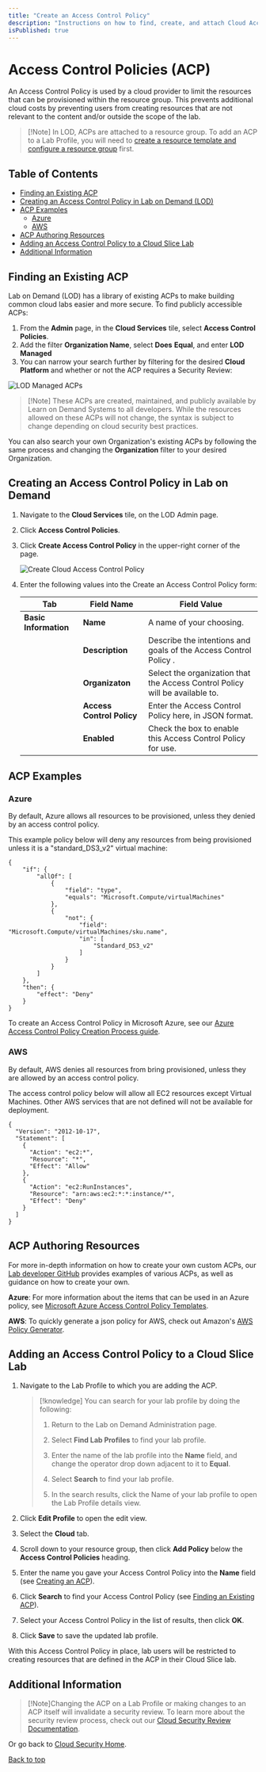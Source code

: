 ```yaml
---
title: "Create an Access Control Policy"
description: "Instructions on how to find, create, and attach Cloud Access Control Policies to a Lab Profile."
isPublished: true
---
```


# Access Control Policies (ACP)

An Access Control Policy is used by a cloud provider to limit the resources that can be provisioned within the resource group. This prevents additional cloud costs by preventing users from creating resources that are not relevant to the content and/or outside the scope of the lab.

>[!Note] In LOD, ACPs are attached to a resource group. To add an ACP to a Lab Profile, you will need to [create a resource template and configure a resource group](./create-a-resource-template-and-configure-it-into-a-resource-group.md) first. 

## Table of Contents
- [Finding an Existing ACP](#finding-an-existing-acp)
- [Creating an Access Control Policy in Lab on Demand (LOD)](#creating-an-access-control-policy-in-lab-on-demand)
- [ACP Examples](#acp-examples)
    - [Azure](#azure)
    - [AWS](#aws)
- [ACP Authoring Resources](#acp-authoring-resources)
- [Adding an Access Control Policy to a Cloud Slice Lab](#adding-an-access-control-policy-to-a-cloud-slice-lab)
- [Additional Information](#additional-information)

## Finding an Existing ACP

Lab on Demand (LOD) has a library of existing ACPs to make building common cloud labs easier and more secure. To find publicly accessible ACPs:

1. From the **Admin** page, in the **Cloud Services** tile, select **Access Control Policies**.
2. Add the filter **Organization Name**, select **Does** **Equal**, and enter **LOD Managed**
3. You can narrow your search further by filtering for the desired **Cloud Platform** and whether or not the ACP requires a Security Review:

![LOD Managed ACPs](./images/find-acp-lodmanaged.png)

> [!Note] These ACPs are created, maintained, and publicly available by Learn on Demand Systems to all developers. While the resources allowed on these ACPs will not change, the syntax is subject to change depending on cloud security best practices.

You can also search your own Organization's existing ACPs by following the same process and changing the **Organization** filter to your desired Organization. 

## Creating an Access Control Policy in Lab on Demand 

1. Navigate to the **Cloud Services** tile, on the LOD Admin page.

1. Click **Access Control Policies**.

1. Click **Create Access Control Policy** in the upper-right corner of the page. 

   ![Create Cloud Access Control Policy ](./images/find-access-control-policy.png)

1. Enter the following values into the Create an Access Control Policy form:

    |Tab|Field Name|Field Value|
    |--|--|--|
    |**Basic Information**|**Name**|A name of your choosing.|
    ||**Description**|Describe the intentions and goals of the Access Control Policy .|
    ||**Organizaton**|Select the organization that the Access Control Policy  will be available to.|
    ||**Access Control Policy**|Enter the Access Control Policy  here, in JSON format.|
    ||**Enabled**|Check the box to enable this Access Control Policy  for use.|

## ACP Examples

### Azure

By default, Azure allows all resources to be provisioned, unless they denied by an access control policy. 

This example policy below will deny any resources from being provisioned unless it is a "standard_DS3_v2" virtual machine:

```linenums
{
    "if": {
        "allOf": [
            {
                "field": "type",
                "equals": "Microsoft.Compute/virtualMachines"
            },
            {
                "not": {
                    "field": "Microsoft.Compute/virtualMachines/sku.name",
                    "in": [
                        "Standard_DS3_v2"
                    ]
                }
            }
        ]
    },
    "then": {
        "effect": "Deny"
    }
}
```

To create an Access Control Policy in Microsoft Azure, see our [Azure Access Control Policy Creation Process guide](/acp-creation-process.md).


### AWS

By default, AWS denies all resources from bring provisioned, unless they are allowed by an access control policy. 

The access control policy below will allow all EC2 resources except Virtual Machines. Other AWS services that are not defined will not be available for deployment.

```linenums
{
  "Version": "2012-10-17",
  "Statement": [
    {
      "Action": "ec2:*",
      "Resource": "*",
      "Effect": "Allow"
    },
    {
      "Action": "ec2:RunInstances",
      "Resource": "arn:aws:ec2:*:*:instance/*",
      "Effect": "Deny"
    }
  ]
}
```

## ACP Authoring Resources

For more in-depth information on how to create your own custom ACPs, our [Lab developer GitHub](https://github.com/LearnOnDemandSystems/labauthor/tree/master/access-control-policies/) provides examples of various ACPs, as well as guidance on how to create your own.

**Azure**: For more information about the items that can be used in an Azure policy, see [Microsoft Azure Access Control Policy Templates](https://docs.microsoft.com/en-us/azure/azure-policy/json-samples).

**AWS**: To quickly generate a json policy for AWS, check out Amazon's [AWS Policy Generator](https://awspolicygen.s3.amazonaws.com/policygen.html).

## Adding an Access Control Policy to a Cloud Slice Lab

1. Navigate to the Lab Profile to which you are adding the ACP.

    >[!knowledge] You can search for your lab profile by doing the following:
    >
    >1. Return to the Lab on Demand Administration page.
    >
    >1. Select **Find Lab Profiles** to find your lab profile.
    >
    >1. Enter the name of the lab profile into the **Name** field, and change the operator drop down adjacent to it to **Equal**. 
    >
    >1. Select **Search** to find your lab profile.
    >
    >1. In the search results, click the Name of your lab profile to open the Lab Profile details view.

2. Click **Edit Profile** to open the edit view.

3. Select the **Cloud** tab.

4. Scroll down to your resource group, then click **Add Policy** below the **Access Control Policies** heading.

5. Enter the name you gave your Access Control Policy into the **Name** field (see [Creating an ACP](#creating-an-access-control-policy-in-lab-on-demand-lod)).

6. Click **Search** to find your Access Control Policy (see [Finding an Existing ACP](#finding-an-existing-acp)).

7. Select your Access Control Policy in the list of results, then click **OK**.

8. Click **Save** to save the updated lab profile.

With this Access Control Policy in place, lab users will be restricted to creating resources that are defined in the ACP in their Cloud Slice lab.

## Additional Information

> [!Note]Changing the ACP on a Lab Profile or making changes to an ACP itself will invalidate a security review. To learn more about the security review process, check out our [Cloud Security Review Documentation](./cloud-security/cloud-security-review.md).

Or go back to [Cloud Security Home](./cloud-security/cloud-security-home.md).

[Back to top](#access-control-policies-acp)
